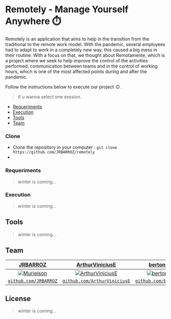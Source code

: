 # Remotely - Manage Yourself Anywhere ⏱️

Remotely Is an application that aims to help in the transition from the traditional to the remote work model.
With the pandemic, several employees had to adapt to work in a completely new way, this caused a big mess in their routine. With a focus on that, we thought about Remotamente, which is a project where we seek to help improve the control of the activities performed, communication between teams and in the control of working hours, which is one of the most affected points during and after the pandemic.

Follow the instructions below to execute our project :D .
> if u wanna select one session.

- [Requeriments](#Requeriments)
- [Execution](#Execution)
- [Tools](#Tools)
- [Team](#Team)

### Clone
- Clone the repository in your computer : ```git clone https://github.com/JRBARROZ/remotely ```
- 
### Requeriments

 > winter is coming...

### Execution

> winter is coming...

## Tools

> winter is coming...

## Team

| <a href="https://github.com/JRBARROZ" target="_blank">JRBARROZ</a> | <a href="https://github.com/ArthurViniciusE" target="_blank">ArthurViniciusE</a> | <a href="https://github.com/bertonnipaz" target="_blank">bertonnipaz</a> | <a href="https://github.com/fabiorodrigolimamartins" target="_blank">fabiorodrigolimamartins</a> |
| :---: |:---:| :---:| :---:|
| [![Murielson](https://avatars0.githubusercontent.com/u/40250320?s=460&v=4)](https://github.com/JRBARROZ)    | [![ArthurViniciusE](https://avatars.githubusercontent.com/u/43966598?s=400&u=b13fc6fc701d736fca69e7a24d24d6870991a27d&v=4)](https://github.com/ArthurViniciusE) | [![bertonnipaz](https://avatars.githubusercontent.com/u/15380309?s=400&v=4)](https://github.com/bertonnipaz) | [![fabiorodrigolimamartins](https://avatars.githubusercontent.com/u/72530039?s=300&v=4)](https://github.com/fabiorodrigolimamartins) |
| <a href="https://github.com/JRBARROz" target="_blank">`github.com/JRBARROZ`</a> | <a href="https://github.com/ArthurViniciusE" target="_blank">`github.com/ArthurViniciusE`</a> | <a href="https://github.com/bertonnipaz" target="_blank">`github.com/bertonnipaz`</a> | <a href="https://github.com/fabiorodrigolimamartins" target="_blank">`github.com/fabiorodrigolimamartins`</a> |

## License
> winter is coming...
